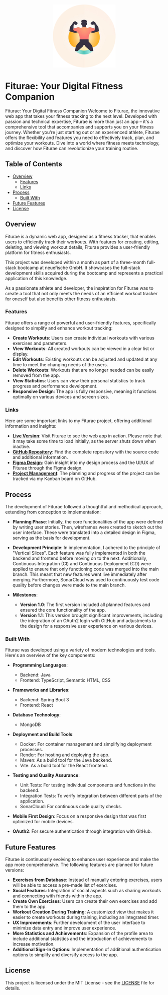 <p align="center">
  <img src="./frontend/src/assets/logo-circle.png" alt="Fiturae Logo" width="200"/> 
</p>

# Fiturae: Your Digital Fitness Companion

Fiturae: Your Digital Fitness Companion
Welcome to Fiturae, the innovative web app that takes your fitness tracking to the next level. Developed with passion and technical expertise, Fiturae is more than just an app – it's a comprehensive tool that accompanies and supports you on your fitness journey. Whether you're just starting out or an experienced athlete, Fiturae offers the flexibility and features you need to effectively track, plan, and optimize your workouts. Dive into a world where fitness meets technology, and discover how Fiturae can revolutionize your training routine.

## Table of Contents

- [Overview](#overview)
    - [Features](#features)
    - [Links](#links)
- [Process](#process)
    - [Built With](#built-with)
- [Future Features](#future-features)
- [License](#license)

## Overview
Fiturae is a dynamic web app, designed as a fitness tracker, that enables users to efficiently track their workouts. With features for creating, editing, deleting, and viewing workout details, Fiturae provides a user-friendly platform for fitness enthusiasts.

This project was developed within a month as part of a three-month full-stack bootcamp at neuefische GmbH. It showcases the full-stack development skills acquired during the bootcamp and represents a practical application of this knowledge.

As a passionate athlete and developer, the inspiration for Fiturae was to create a tool that not only meets the needs of an efficient workout tracker for oneself but also benefits other fitness enthusiasts.

### Features
Fiturae offers a range of powerful and user-friendly features, specifically designed to simplify and enhance workout tracking:

- **Create Workouts**: Users can create individual workouts with various exercises and parameters.
- **View Workouts**: All created workouts can be viewed in a clear list or display.
- **Edit Workouts**: Existing workouts can be adjusted and updated at any time to meet the changing needs of the users.
- **Delete Workouts**: Workouts that are no longer needed can be easily removed from the app.
- **View Statistics**: Users can view their personal statistics to track progress and performance development.
- **Responsive Design**: The app is fully responsive, meaning it functions optimally on various devices and screen sizes.

### Links
Here are some important links to my Fiturae project, offering additional information and insights:

- **[Live Version](https://www.fiturae.com/)**: Visit Fiturae to see the web app in action. Please note that it may take some time to load initially, as the server shuts down when inactive.
- **[GitHub Repository](https://github.com/AljoschaNy/capstone-project-fiturae)**: Find the complete repository with the source code and additional information.
- **[Figma Design](https://www.figma.com/file/Qyfa4cQXR2RiSAosiYx8K9/Fiturae?type=design&node-id=1%3A2&mode=design&t=5R2zNIefkImfkksM-1)**: Gain insight into my design process and the UI/UX of Fiturae through the Figma design.
- **[Project Management](https://github.com/users/AljoschaNy/projects/1/views/1)**: The planning and progress of the project can be tracked via my Kanban board on GitHub.

## Process
The development of Fiturae followed a thoughtful and methodical approach, extending from conception to implementation:

- **Planning Phase**: Initially, the core functionalities of the app were defined by writing user stories. Then, wireframes were created to sketch out the user interface. These were translated into a detailed design in Figma, serving as the basis for development.

- **Development Principle**: In implementation, I adhered to the principle of "Vertical Slices". Each feature was fully implemented in both the backend and frontend before moving on to the next. Additionally, Continuous Integration (CI) and Continuous Deployment (CD) were applied to ensure that only functioning code was merged into the main branch. This meant that new features went live immediately after merging. Furthermore, SonarCloud was used to continuously test code quality before changes were made to the main branch.

- **Milestones**:
    - **Version 1.0**: The first version included all planned features and ensured the core functionality of the app.
    - **Version 1.1**: This version brought significant improvements, including the integration of an OAuth2 login with GitHub and adjustments to the design for a responsive user experience on various devices.


### Built With
Fiturae was developed using a variety of modern technologies and tools. Here's an overview of the key components:

- **Programming Languages**:
    - Backend: Java
    - Frontend: TypeScript, Semantic HTML, CSS

- **Frameworks and Libraries**:
    - Backend: Spring Boot 3
    - Frontend: React

- **Database Technology**:
    - MongoDB

- **Deployment and Build Tools**:
    - Docker: For container management and simplifying deployment processes.
    - Render: For hosting and deploying the app.
    - Maven: As a build tool for the Java backend.
    - Vite: As a build tool for the React frontend.

- **Testing and Quality Assurance**:
    - Unit Tests: For testing individual components and functions in the backend.
    - Integration Tests: To verify integration between different parts of the application.
    - SonarCloud: For continuous code quality checks.

- **Mobile First Design**: Focus on a responsive design that was first optimized for mobile devices.
- **OAuth2**: For secure authentication through integration with GitHub.

## Future Features
Fiturae is continuously evolving to enhance user experience and make the app more comprehensive. The following features are planned for future versions:

- **Exercises from Database**: Instead of manually entering exercises, users will be able to access a pre-made list of exercises.
- **Social Features**: Integration of social aspects such as sharing workouts and connecting with friends within the app.
- **Create Own Exercises**: Users can create their own exercises and add them to the app.
- **Workout Creation During Training**: A customized view that makes it easier to create workouts during training, including an integrated timer.
- **UX Improvements**: Further development of the user interface to minimize data entry and improve user experience.
- **More Statistics and Achievements**: Expansion of the profile area to include additional statistics and the introduction of achievements to increase motivation.
- **Additional Sign-In Options**: Implementation of additional authentication options to simplify and diversify access to the app.


## License
This project is licensed under the MIT License - see the [LICENSE](LICENSE.md) file for details.
